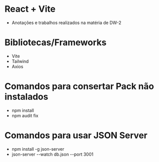 # React + Vite

- Anotações e trabalhos realizados na matéria de DW-2


# Bibliotecas/Frameworks
- Vite
- Tailwind
- Axios

# Comandos para consertar Pack não instalados
- npm install
- npm audit fix


# Comandos para usar JSON Server
- npm install -g json-server
- json-server --watch db.json --port 3001

